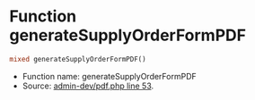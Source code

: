 Function generateSupplyOrderFormPDF
===========================





```php
mixed generateSupplyOrderFormPDF()
```

* Function name: generateSupplyOrderFormPDF
* Source: [admin-dev/pdf.php line 53](https://github.com/PrestaShop/PrestaShop/blob/1.5.0.1/admin-dev/pdf.php#L53).

